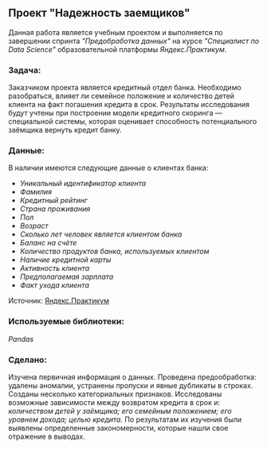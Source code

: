 ## Проект "Надежность заемщиков"
Данная работа является учебным проектом и выполняется по завершении спринта _"Предобработка данных"_ на курсе _"Специалист по Data Science"_ образовательной платформы _Яндекс.Практикум_.  
### Задача:
Заказчиком проекта является кредитный отдел банка. Необходимо разобраться, влияет ли семейное положение и количество детей клиента на факт погашения кредита в срок. Результаты исследования будут учтены при построении модели кредитного скоринга — специальной системы, которая оценивает способность потенциального заёмщика вернуть кредит банку. 
### Данные:
В наличии имеются следующие данные о клиентах банка:
- _Уникальный идентификатор клиента_
- _Фамилия_
- _Кредитный рейтинг_
- _Страна проживания_
- _Пол_
- _Возраст_
- _Сколько лет человек является клиентом банка_
- _Баланс на счёте_
- _Количество продуктов банка, используемых клиентом_
- _Наличие кредитной карты_
- _Активность клиента_
- _Предполагаемая зарплата_
- _Факт ухода клиента_

Источник: [Яндекс.Практикум](https://practicum.yandex.ru/data-scientist/)   
### Используемые библиотеки:
*Pandas*  
### Сделано:
Изучена первичная информация о данных. Проведена предообработка: удалены аномалии, устранены пропуски и явные дубликаты в строках. Созданы несколько категориальных признаков. Исследованы возможные зависимости между возвратом кредита в срок и: _количеством детей у заёмщика; его семейным положением; его уровнем дохода; целью кредита._ По результатам их изучения были выявлены определенные закономерности, которые нашли свое отражение в выводах.
